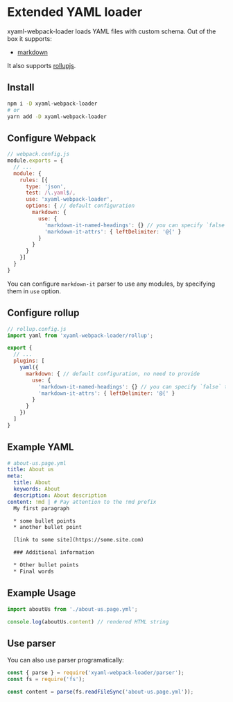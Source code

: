 # Extended YAML loader

xyaml-webpack-loader loads YAML files with custom schema. Out of the box it supports:
- [markdown](https://en.wikipedia.org/wiki/Markdown)

It also supports [rollupjs](https://rollupjs.org/guide/en/).

## Install

```sh
npm i -D xyaml-webpack-loader
# or
yarn add -D xyaml-webpack-loader
```

## Configure Webpack

```js
// webpack.config.js
module.exports = {
  // ...
  module: {
    rules: [{
      type: 'json',
      test: /\.yaml$/,
      use: 'xyaml-webpack-loader',
      options: { // default configuration
        markdown: {
          use: {
            'markdown-it-named-headings': {} // you can specify `false` to disable plugin
            'markdown-it-attrs': { leftDelimiter: '@{' }
          }
        }
      }
    }]
  }
}
```

You can configure `markdown-it` parser to use any modules, by specifying them in `use` option.

## Configure rollup

```js
// rollup.config.js
import yaml from 'xyaml-webpack-loader/rollup';

export {
  // ...
  plugins: [
    yaml({
      markdown: { // default configuration, no need to provide
        use: {
          'markdown-it-named-headings': {} // you can specify `false` to disable plugin
          'markdown-it-attrs': { leftDelimiter: '@{' }
        }
      }
    })
  ]
}
```

## Example YAML

```yaml
# about-us.page.yml
title: About us
meta:
  title: About
  keywords: About
  description: About description
content: !md | # Pay attention to the !md prefix
  My first paragraph

  * some bullet points
  * another bullet point

  [link to some site](https://some.site.com)

  ### Additional information

  * Other bullet points
  * Final words
```

## Example Usage

```js
import aboutUs from './about-us.page.yml';

console.log(aboutUs.content) // rendered HTML string
```

## Use parser

You can also use parser programatically:

```js
const { parse } = require('xyaml-webpack-loader/parser');
const fs = require('fs');

const content = parse(fs.readFileSync('about-us.page.yml'));
```

